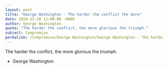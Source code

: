 ```yaml
---
layout: post
title: "George Washington - The harder the conflict the more"
date: 2024-12-28 12:00:00 -0000
author: George Washington
quote: "The harder the conflict, the more glorious the triumph."
subject: Compromise
permalink: /Compromise/George Washington/George Washington - The harder the conflict the more
---
```


The harder the conflict, the more glorious the triumph.

- George Washington
